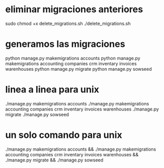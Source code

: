 # eliminar migraciones anteriores
sudo chmod +x delete_migrations.sh
./delete_migrations.sh

# generamos las migraciones
python manage.py makemigrations accounts
python manage.py makemigrations accounting companies crm inventary invoices warenhouses
python manage.py migrate
python manage.py sowseed


# linea a linea para unix
./manage.py makemigrations accounts
./manage.py makemigrations accounting companies crm inventary invoices warenhouses
./manage.py migrate
./manage.py sowseed

# un solo comando para unix
./manage.py makemigrations accounts &&
./manage.py makemigrations accounting companies crm inventary invoices warenhouses &&
./manage.py migrate &&
./manage.py sowseed